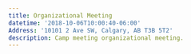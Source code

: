 ```yaml
---
title: Organizational Meeting
datetime: '2018-10-06T10:00:40-06:00'
Address: '10101 2 Ave SW, Calgary, AB T3B 5T2'
description: Camp meeting organizational meeting.
---
```


